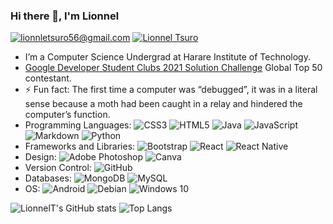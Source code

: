 ### Hi there 👋, I'm Lionnel

<a href="mailto:lionneltsuro56@gmail.com">![lionnletsuro56@gmail.com](https://img.shields.io/badge/Gmail-D14836?style=for-the-badge&logo=gmail&logoColor=white)</a>   <a href="https://www.linkedin.com/in/lionnel-tsuro/">![Lionnel Tsuro](https://img.shields.io/badge/LinkedIn-0077B5?style=for-the-badge&logo=linkedin&logoColor=white)</a>    

<!-- <img alt="Twitter" src="https://img.shields.io/badge/<handle>-%231DA1F2.svg?&style=for-the-badge&logo=Twitter&logoColor=white"/> -->


<!--
**LionnelT/LionnelT** is a ✨ _special_ ✨ repository because its `README.md` (this file) appears on your GitHub profile.

Here are some ideas to get you started:
-->
<!-- -  I’m currently working on [Confidant](https://confidant-zw.web.app/) -->
- I’m a Computer Science Undergrad at Harare Institute of Technology.
- [Google Developer Student Clubs 2021 Solution Challenge](https://developers.google.com/community/dsc-solution-challenge) Global Top 50 contestant. 
- ⚡ Fun fact: The first time a computer was “debugged”, it was in a literal sense because a moth had been caught in a relay and hindered the computer’s function.
- Programming Languages: <img alt="CSS3" src="https://img.shields.io/badge/css3-%231572B6.svg?&style=plastic&logo=css3&logoColor=white"/> <img alt="HTML5" src="https://img.shields.io/badge/html5-%23E34F26.svg?&style=plastic&logo=html5&logoColor=white"/> <img alt="Java" src="https://img.shields.io/badge/java-%23ED8B00.svg?&style=plastic&logo=java&logoColor=white"/> <img alt="JavaScript" src="https://img.shields.io/badge/javascript-%23323330.svg?&style=plastic&logo=javascript&logoColor=%23F7DF1E"/> <img alt="Markdown" src="https://img.shields.io/badge/markdown-%23000000.svg?&style=plastic&logo=markdown&logoColor=white"/> <img alt="Python" src="https://img.shields.io/badge/python-%2314354C.svg?&style=plastic&logo=python&logoColor=white"/>
- Frameworks and Libraries: <img alt="Bootstrap" src="https://img.shields.io/badge/bootstrap-%23563D7C.svg?&style=plastic&logo=bootstrap&logoColor=white"/> <img alt="React" src="https://img.shields.io/badge/react-%2320232a.svg?&style=plastic&logo=react&logoColor=%2361DAFB"/> <img alt="React Native" src="https://img.shields.io/badge/react_native-%2320232a.svg?&style=plastic&logo=react&logoColor=%2361DAFB"/> 
- Design: 	<img alt="Adobe Photoshop" src="https://img.shields.io/badge/adobephotoshop-%2331A8FF.svg?&style=plastic&logo=adobephotoshop&logoColor=white"/> <img alt="Canva" src="https://img.shields.io/badge/Canva-%2300C4CC.svg?&style=plastic&logo=Canva&logoColor=white"/>
- Version Control: <img alt="GitHub" src="https://img.shields.io/badge/github-%23121011.svg?&style=plastic&logo=github&logoColor=white"/>
- Databases: 	<img alt="MongoDB" src ="https://img.shields.io/badge/MongoDB-%234ea94b.svg?&style=plastice&logo=mongodb&logoColor=white"/>	<img alt="MySQL" src="https://img.shields.io/badge/mysql-%2300f.svg?&style=plastic&logo=mysql&logoColor=white"/>
- OS: <img alt="Android" src="https://img.shields.io/badge/Android-3DDC84?style=plastic&logo=android&logoColor=white" /> <img alt="Debian" src="https://img.shields.io/badge/Debian-D70A53?style=plastic&logo=debian&logoColor=white" /> <img alt="Windows 10" src="https://img.shields.io/badge/Windows-0078D6?style=plastic&logo=windows&logoColor=white" />


![LionnelT's GitHub stats](https://github-readme-stats.vercel.app/api?username=LionnelT&theme=outrun&show_icons=true) ![Top Langs](https://github-readme-stats.vercel.app/api/top-langs/?username=LionnelT&layout=compact)




<!-- - 💬 Ask me about ...
- 😄 Pronouns:

- 🤔 I’m looking for help with ...
-  👯 I’m looking to collaborate on ... -->

